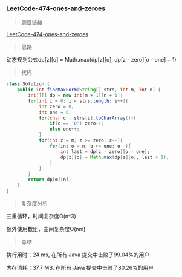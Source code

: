 ### LeetCode-474-ones-and-zeroes

> 题目链接

[LeetCode-474-ones-and-zeroes](https://leetcode-cn.com/problems/ones-and-zeroes/)

> 思路

动态规划公式dp[z][o] = Math.max(dp[z][o], dp[z - zero][o - one] + 1)

> 代码

```java
class Solution {
    public int findMaxForm(String[] strs, int m, int n) {
        int[][] dp = new int[m + 1][n + 1];
        for(int i = 0; i < strs.length; i++){
            int zero = 0;
            int one = 0;
            for(char c : strs[i].toCharArray()){
                if(c == '0') zero++;
                else one++;
            }
            for(int z = m; z >= zero; z--){
                for(int o = n; o >= one; o--){
                    int last = dp[z - zero][o - one];
                    dp[z][o] = Math.max(dp[z][o], last + 1);
                }
            }
        }
        return dp[m][n];
    }
}
```

> 复杂度分析

三重循环，时间复杂度O(n^3)

额外使用数组，空间复杂度O(nm)

> 总结

执行用时：24 ms, 在所有 Java 提交中击败了99.04%的用户

内存消耗：37.7 MB, 在所有 Java 提交中击败了80.26%的用户
